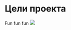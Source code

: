 Цели проекта
============

Fun fun fun ![](http://pinkie.mylittlefacewhen.com/media/f/img/mlfw9280-1355678759230.gif)



